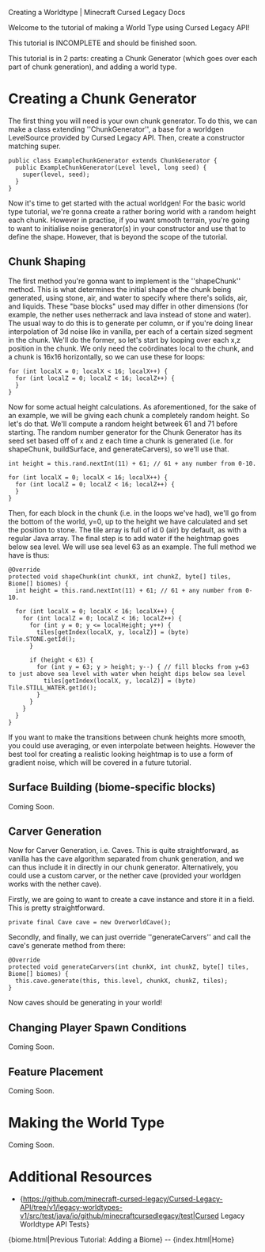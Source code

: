Creating a Worldtype | Minecraft Cursed Legacy Docs

Welcome to the tutorial of making a World Type using Cursed Legacy API!

This tutorial is INCOMPLETE and should be finished soon.

This tutorial is in 2 parts: creating a Chunk Generator (which goes over each part of chunk generation), and adding a world type.

# Creating a Chunk Generator

The first thing you will need is your own chunk generator. To do this, we can make a class extending ''ChunkGenerator'', a base for a worldgen LevelSource provided by Cursed Legacy API. Then, create a constructor matching super.

```
public class ExampleChunkGenerator extends ChunkGenerator {
  public ExampleChunkGenerator(Level level, long seed) {
    super(level, seed);
  }
}
```

Now it's time to get started with the actual worldgen! For the basic world type tutorial, we're gonna create a rather boring world with a random height each chunk. However in practise, if you want smooth terrain, you're going to want to initialise noise generator(s) in your constructor and use that to define the shape. However, that is beyond the scope of the tutorial.

## Chunk Shaping

The first method you're gonna want to implement is the ''shapeChunk'' method. This is what determines the initial shape of the chunk being generated, using stone, air, and water to specify where there's solids, air, and liquids. These "base blocks" used may differ in other dimensions (for example, the nether uses netherrack and lava instead of stone and water). The usual way to do this is to generate per column, or if you're doing linear interpolation of 3d noise like in vanilla, per each of a certain sized segment in the chunk. We'll do the former, so let's start by looping over each x,z position in the chunk. We only need the coördinates local to the chunk, and a chunk is 16x16 horizontally, so we can use these for loops:

```
for (int localX = 0; localX < 16; localX++) {
  for (int localZ = 0; localZ < 16; localZ++) {
  }
}
```

Now for some actual height calculations. As aforementioned, for the sake of an example, we will be giving each chunk a completely random height. So let's do that. We'll compute a random height betweek 61 and 71 before starting. The random number generator for the Chunk Generator has its seed set based off of x and z each time a chunk is generated (i.e. for shapeChunk, buildSurface, and generateCarvers), so we'll use that.

```
int height = this.rand.nextInt(11) + 61; // 61 + any number from 0-10.

for (int localX = 0; localX < 16; localX++) {
  for (int localZ = 0; localZ < 16; localZ++) {
  }
}
```

Then, for each block in the chunk (i.e. in the loops we've had), we'll go from the bottom of the world, y=0, up to the height we have calculated and set the position to stone. The tile array is full of id 0 (air) by default, as with a regular Java array. The final step is to add water if the heightmap goes below sea level. We will use sea level 63 as an example. The full method we have is thus:

```
@Override
protected void shapeChunk(int chunkX, int chunkZ, byte[] tiles, Biome[] biomes) {
  int height = this.rand.nextInt(11) + 61; // 61 + any number from 0-10.

  for (int localX = 0; localX < 16; localX++) {
    for (int localZ = 0; localZ < 16; localZ++) {
      for (int y = 0; y <= localHeight; y++) {
        tiles[getIndex(localX, y, localZ)] = (byte) Tile.STONE.getId();
      }

      if (height < 63) {
        for (int y = 63; y > height; y--) { // fill blocks from y=63 to just above sea level with water when height dips below sea level
          tiles[getIndex(localX, y, localZ)] = (byte) Tile.STILL_WATER.getId();
        }
      }
    }
  }
}
```

If you want to make the transitions between chunk heights more smooth, you could use averaging, or even interpolate between heights. However the best tool for creating a realistic looking heightmap is to use a form of gradient noise, which will be covered in a future tutorial.

## Surface Building (biome-specific blocks)

Coming Soon.

## Carver Generation

Now for Carver Generation, i.e. Caves. This is quite straightforward, as vanilla has the cave algorithm separated from chunk generation, and we can thus include it in directly in our chunk generator. Alternatively, you could use a custom carver, or the nether cave (provided your worldgen works with the nether cave).

Firstly, we are going to want to create a cave instance and store it in a field. This is pretty straightforward.

```
private final Cave cave = new OverworldCave();
```

Secondly, and finally, we can just override ''generateCarvers'' and call the cave's generate method from there:

```
@Override
protected void generateCarvers(int chunkX, int chunkZ, byte[] tiles, Biome[] biomes) {
  this.cave.generate(this, this.level, chunkX, chunkZ, tiles);
}
```

Now caves should be generating in your world!

## Changing Player Spawn Conditions

Coming Soon.

## Feature Placement

Coming Soon.

# Making the World Type

Coming Soon.

# Additional Resources

- {https://github.com/minecraft-cursed-legacy/Cursed-Legacy-API/tree/v1/legacy-worldtypes-v1/src/test/java/io/github/minecraftcursedlegacy/test|Cursed Legacy Worldtype API Tests}

{biome.html|Previous Tutorial: Adding a Biome} -- {index.html|Home}